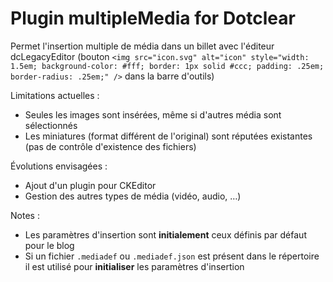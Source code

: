 # Plugin multipleMedia for Dotclear

Permet l'insertion multiple de média dans un billet avec l'éditeur dcLegacyEditor (bouton `<img src="icon.svg" alt="icon" style="width: 1.5em; background-color: #fff; border: 1px solid #ccc; padding: .25em; border-radius: .25em;" />` dans la barre d'outils)

Limitations actuelles :

* Seules les images sont insérées, même si d'autres média sont sélectionnés
* Les miniatures (format différent de l'original) sont réputées existantes (pas de contrôle d'existence des fichiers)

Évolutions envisagées :

* Ajout d'un plugin pour CKEditor
* Gestion des autres types de média (vidéo, audio, …)

Notes :

* Les paramètres d'insertion sont **initialement** ceux définis par défaut pour le blog
* Si un fichier `.mediadef` ou `.mediadef.json` est présent dans le répertoire il est utilisé pour **initialiser** les paramètres d'insertion
